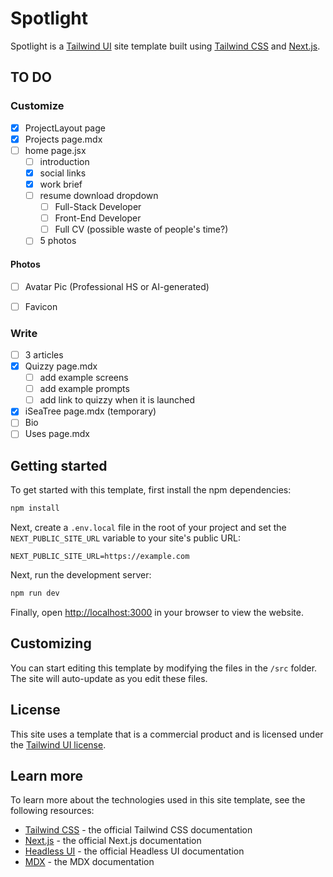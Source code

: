 # Spotlight

Spotlight is a [Tailwind UI](https://tailwindui.com) site template built using [Tailwind CSS](https://tailwindcss.com) and [Next.js](https://nextjs.org).

## TO DO

### Customize
  - [x] ProjectLayout page
  - [x] Projects page.mdx
  - [ ] home page.jsx
    - [ ] introduction 
    - [x] social links
    - [x] work brief
    - [ ] resume download dropdown
      - [ ] Full-Stack Developer
      - [ ] Front-End Developer
      - [ ] Full CV (possible waste of people's time?)
    - [ ] 5 photos

#### Photos
  - [ ] Avatar Pic (Professional HS or AI-generated)
  - [ ] Favicon 


### Write
  - [ ] 3 articles
  - [x] Quizzy page.mdx
    - [ ] add example screens
    - [ ] add example prompts
    - [ ] add link to quizzy when it is launched
  - [x] iSeaTree page.mdx (temporary)
  - [ ] Bio
  - [ ] Uses page.mdx

## Getting started

To get started with this template, first install the npm dependencies:

```bash
npm install
```

Next, create a `.env.local` file in the root of your project and set the `NEXT_PUBLIC_SITE_URL` variable to your site's public URL:

```
NEXT_PUBLIC_SITE_URL=https://example.com
```

Next, run the development server:

```bash
npm run dev
```

Finally, open [http://localhost:3000](http://localhost:3000) in your browser to view the website.

## Customizing

You can start editing this template by modifying the files in the `/src` folder. The site will auto-update as you edit these files.

## License

This site uses a template that is a commercial product and is licensed under the [Tailwind UI license](https://tailwindui.com/license).

## Learn more

To learn more about the technologies used in this site template, see the following resources:

- [Tailwind CSS](https://tailwindcss.com/docs) - the official Tailwind CSS documentation
- [Next.js](https://nextjs.org/docs) - the official Next.js documentation
- [Headless UI](https://headlessui.dev) - the official Headless UI documentation
- [MDX](https://mdxjs.com) - the MDX documentation
